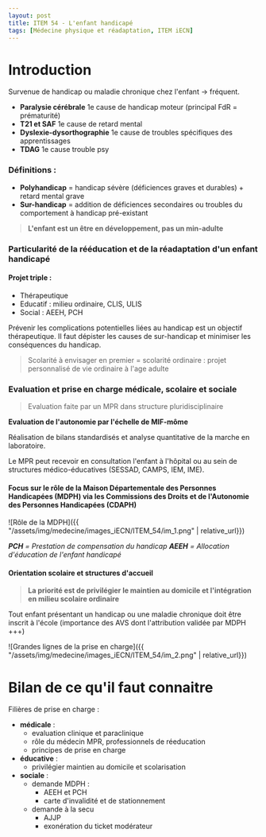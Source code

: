 ```yaml
---
layout: post
title: ITEM 54 - L'enfant handicapé
tags: [Médecine physique et réadaptation, ITEM iECN]
---
```



# Introduction

Survenue de handicap ou maladie chronique chez l'enfant -> fréquent.

- **Paralysie cérébrale** 1e cause de handicap moteur (principal FdR = prématurité)
- **T21 et SAF** 1e cause de retard mental
- **Dyslexie-dysorthographie** 1e cause de troubles spécifiques des apprentissages
- **TDAG** 1e cause trouble psy

### Définitions :
- **Polyhandicap** = handicap sévère (déficiences graves et durables) + retard mental grave
- **Sur-handicap** = addition de déficiences secondaires ou troubles du comportement à handicap pré-existant

> **L'enfant est un être en développement, pas un min-adulte**

### Particularité de la rééducation et de la réadaptation d'un enfant handicapé

#### Projet triple :
- Thérapeutique
- Educatif : milieu ordinaire, CLIS, ULIS
- Social : AEEH, PCH

Prévenir les complications potentielles liées au handicap est un objectif thérapeutique. Il faut dépister les causes de sur-handicap et minimiser les conséquences du handicap.

> Scolarité à envisager en premier = scolarité ordinaire :  projet personnalisé de vie ordinaire à l'age adulte

###  Evaluation et prise en charge médicale, scolaire et sociale

> Evaluation faite par un MPR dans structure pluridisciplinaire

**Evaluation de l'autonomie par l'échelle de MIF-môme**

Réalisation de bilans standardisés et analyse quantitative de la marche en laboratoire.

Le MPR peut recevoir en consultation l'enfant à l'hôpital ou au sein de structures médico-éducatives (SESSAD, CAMPS, IEM, IME).

#### Focus sur le rôle de la Maison Départementale des Personnes Handicapées (MDPH) via les Commissions des Droits et de l'Autonomie des Personnes Handicapées (CDAPH)

![Rôle de la MDPH]({{ "/assets/img/medecine/images_iECN/ITEM_54/im_1.png" | relative_url}})

_**PCH** = Prestation de compensation du handicap_
_**AEEH** = Allocation d'éducation de l'enfant handicapé_

#### Orientation scolaire et structures d'accueil

> **La priorité est de privilégier le maintien au domicile et l'intégration en milieu scolaire ordinaire**

Tout enfant présentant un handicap ou une maladie chronique doit être inscrit à l'école (importance des AVS dont l'attribution validée par MDPH +++)

![Grandes lignes de la prise en charge]({{ "/assets/img/medecine/images_iECN/ITEM_54/im_2.png" | relative_url}})

# Bilan de ce qu'il faut connaitre

Filières de prise en charge :
- **médicale** :
 	- evaluation clinique et paraclinique
	- rôle du médecin MPR, professionnels de réeducation
	- principes de prise en charge
- **éducative** :
	- privilégier maintien au domicile et scolarisation
- **sociale** :
	- demande MDPH :
		- AEEH et PCH
		- carte d'invalidité et de stationnement
	- demande à la secu
		- AJJP
		- exonération du ticket modérateur
